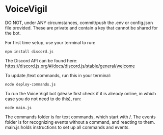 # VoiceVigil

DO NOT, under ANY circumstances, commit/push the .env or config.json file provided. These are private and contain a key that cannot be shared for the bot. 

For first time setup, use your terminal to run: 
```
npm install discord.js
```

The Discord API can be found here: https://discord.js.org/#/docs/discord.js/stable/general/welcome

To update /text commands, run this in your terminal: 
```
node deploy-commands.js
```

To run the Voice Vigil bot (please first check if it is already online, in which case you do not need to do this), run: 
```
node main.js
```

The commands folder is for text commands, which start with /. 
The events folder is for recognizing events without a command, and reacting to them. 
main.js holds instructions to set up all commands and events.
